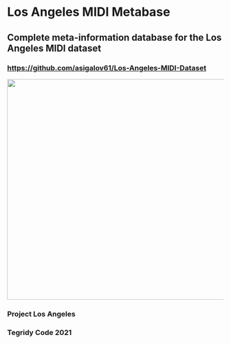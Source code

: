 # Los Angeles MIDI Metabase

## Complete meta-information database for the Los Angeles MIDI dataset

### https://github.com/asigalov61/Los-Angeles-MIDI-Dataset

<img width="512" src="https://github.com/asigalov61/Los-Angeles-MIDI-Metabase/raw/main/Artwork/Interconnected_Infinite_Meta_Music_Universe.jpg">

### Project Los Angeles

### Tegridy Code 2021


